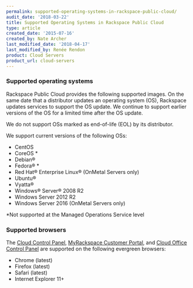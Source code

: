```yaml
---
permalink: supported-operating-systems-in-rackspace-public-cloud/
audit_date: '2018-03-22'
title: Supported Operating Systems in Rackspace Public Cloud
type: article
created_date: '2015-07-16'
created_by: Nate Archer
last_modified_date: '2018-04-17'
last_modified_by: Renée Rendon
product: Cloud Servers
product_url: cloud-servers
---
```


### Supported operating systems

Rackspace Public Cloud provides the following supported images. 
On the same date that a distributor updates an operating system (OS), Rackspace updates services to support 
the OS update. We continue to support earlier versions of the OS for a limited time after the OS update.

We do not support OSs marked as end-of-life (EOL) by its distributor.

We support current versions of the following OSs:

-   CentOS
-   CoreOS *
-   Debian®
-   Fedora® *
-   Red Hat® Enterprise Linux® (OnMetal Servers only)
-   Ubuntu®
-   Vyatta®
-   Windows® Server® 2008 R2
-   Windows Server 2012 R2
-   Windows Server 2016 (OnMetal Servers only)

*Not supported at the Managed Operations Service level

### Supported browsers

The [Cloud Control Panel](http://mycloud.rackspace.com), [MyRackspace Customer Portal](https://my.rackspace.com/portal/auth/login), and [Cloud Office Control Panel](https://cp.rackspace.com) are supported on the following evergreen browsers:

- Chrome (latest)
- Firefox (latest)
- Safari (latest)
- Internet Explorer 11+
